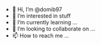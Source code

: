 - 👋 Hi, I’m @domib97
- 👀 I’m interested in stuff
- 🌱 I’m currently learning ...
- 💞️ I’m looking to collaborate on ...
- 📫 How to reach me ...

<!---
domib97/domib97 is a ✨ special ✨ repository because its `README.md` (this file) appears on your GitHub profile.
You can click the Preview link to take a look at your changes.
--->
